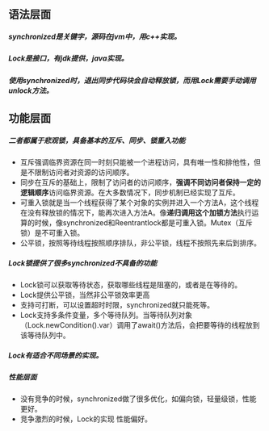 ## 语法层面
##### synchronized是关键字，源码在jvm中，用c++实现。
##### Lock是接口，有jdk提供，java实现。
##### 使用synchronized时，退出同步代码块会自动释放锁，而用Lock需要手动调用unlock方法。


## 功能层面
##### 二者都属于悲观锁，具备基本的互斥、同步、锁重入功能
- 互斥强调临界资源在同一时刻只能被一个进程访问，具有唯一性和排他性，但是不限制访问者对资源的访问顺序。
- 同步在互斥的基础上，限制了访问者的访问顺序，**强调不同访问者保持一定的逻辑顺序**访问临界资源。在大多数情况下，同步机制已经实现了互斥。
- 可重入锁就是当一个线程获得了某个对象的实例并进入一个方法A，这个线程在没有释放锁的情况下，能再次进入方法A。像**递归调用这个加锁方法**执行运算的时候，像synchronized和Reentrantlock都是可重入锁。Mutex（互斥锁）是不可重入锁。
- 公平锁，按照等待线程按照顺序排队，非公平锁，线程不按照先来后到排序。
##### Lock锁提供了很多synchronized不具备的功能
- Lock锁可以获取等待状态，获取哪些线程是阻塞的，或者是在等待的。
- Lock提供公平锁，当然非公平锁效率更高
- 支持可打断，可以设置超时时限，synchronized就只能死等。
- Lock支持多条件变量，多个等待队列。当等待队列对象（Lock.newCondition().var）调用了await()方法后，会把要等待的线程放到该等待队列中。
##### Lock有适合不同场景的实现。
##### 性能层面
- 没有竞争的时候，synchronized做了很多优化，如偏向锁，轻量级锁，性能更好。
- 竞争激烈的时候，Lock的实现 性能偏好。
